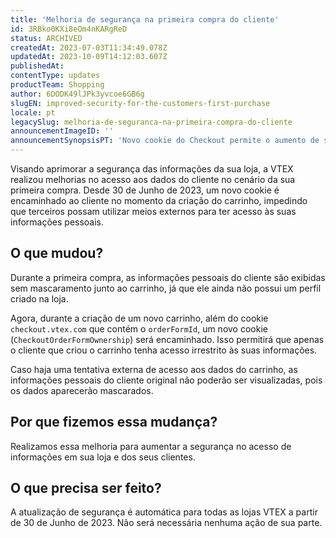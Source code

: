 ```yaml
---
title: 'Melhoria de segurança na primeira compra do cliente'
id: 3RBko0KXi8eOm4nKARgReD
status: ARCHIVED
createdAt: 2023-07-03T11:34:49.078Z
updatedAt: 2023-10-09T14:12:03.607Z
publishedAt: 
contentType: updates
productTeam: Shopping
author: 6DODK49lJPk3yvcoe6GB6g
slugEN: improved-security-for-the-customers-first-purchase
locale: pt
legacySlug: melhoria-de-seguranca-na-primeira-compra-do-cliente
announcementImageID: ''
announcementSynopsisPT: 'Novo cookie do Checkout permite o aumento de segurança em sua loja'
---
```


Visando aprimorar a segurança das informações da sua loja, a VTEX realizou melhorias no acesso aos dados do cliente no cenário da sua primeira compra. Desde 30 de Junho de 2023, um novo cookie é encaminhado ao cliente no momento da criação do carrinho, impedindo que terceiros possam utilizar meios externos para ter acesso às suas informações pessoais.

## O que mudou?

Durante a primeira compra, as informações pessoais do cliente são exibidas sem mascaramento junto ao carrinho, já que ele ainda não possui um perfil criado na loja.

Agora, durante a criação de um novo carrinho, além do cookie `checkout.vtex.com` que contém o `orderFormId`, um novo cookie (`CheckoutOrderFormOwnership`) será encaminhado. Isso permitirá que apenas o cliente que criou o carrinho tenha acesso irrestrito às suas informações.

Caso haja uma tentativa externa de acesso aos dados do carrinho, as informações pessoais do cliente original não poderão ser visualizadas, pois os dados aparecerão mascarados.

## Por que fizemos essa mudança?

Realizamos essa melhoria para aumentar a segurança no acesso de informações em sua loja e dos seus clientes.

## O que precisa ser feito?

A atualização de segurança é automática para todas as lojas VTEX a partir de 30 de Junho de 2023. Não será necessária nenhuma ação de sua parte.
